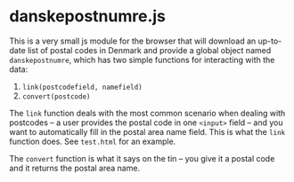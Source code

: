 # danskepostnumre.js

This is a very small js module for the browser that will download an up-to-date list of postal codes in Denmark and provide a global object named `danskepostnumre`, which has two simple functions for interacting with the data:

1. `link(postcodefield, namefield)`
2. `convert(postcode)`

The `link` function deals with the most common scenario when dealing with postcodes – a user provides the postal code in one `<input>` field – and you want to automatically fill in the postal area name field. This is what the `link` function does. See `test.html` for an example.

The `convert` function is what it says on the tin – you give it a postal code and it returns the postal area name.

